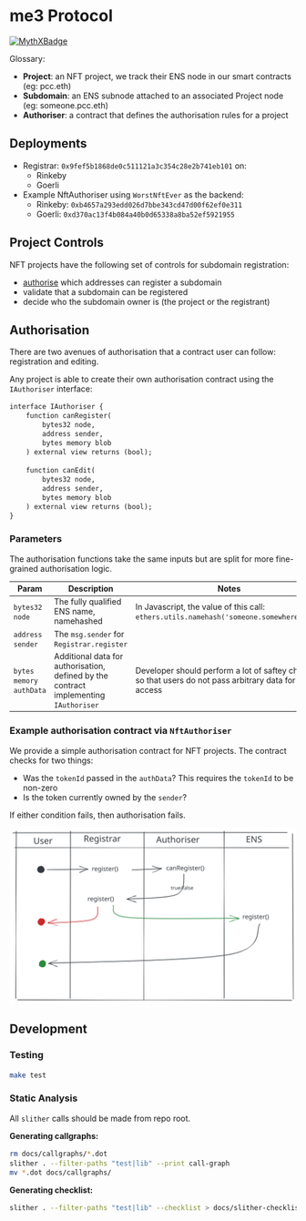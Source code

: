 # me3 Protocol

[![MythXBadge](https://badgen.net/https/api.mythx.io/v1/projects/e7dc501c-5776-4785-92d3-46c571fd1c96/badge/data?cache=300&icon=https://raw.githubusercontent.com/ConsenSys/mythx-github-badge/main/logo_white.svg)](https://docs.mythx.io/dashboard/github-badges)

Glossary:

* **Project**: an NFT project, we track their ENS node in our smart contracts (eg: pcc.eth)
* **Subdomain**: an ENS subnode attached to an associated Project node (eg: someone.pcc.eth)
* **Authoriser**: a contract that defines the authorisation rules for a project

## Deployments

* Registrar: `0x9fef5b1868de0c511121a3c354c28e2b741eb101` on:
  * Rinkeby
  * Goerli
* Example NftAuthoriser using `WorstNftEver` as the backend:
  * Rinkeby: `0xb4657a293edd026d7bbe343cd47d00f62ef0e311`
  * Goerli: `0xd370ac13f4b084a40b0d65338a8ba52ef5921955`

## Project Controls

NFT projects have the following set of controls for subdomain registration:

* [authorise](#authorisation) which addresses can register a subdomain
* validate that a subdomain can be registered
* decide who the subdomain owner is (the project or the registrant)

## Authorisation

There are two avenues of authorisation that a contract user can follow: registration and editing.

Any project is able to create their own authorisation contract using the `IAuthoriser` interface:

```solidity
interface IAuthoriser {
    function canRegister(
        bytes32 node,
        address sender,
        bytes memory blob
    ) external view returns (bool);
    
    function canEdit(
        bytes32 node,
        address sender,
        bytes memory blob
    ) external view returns (bool);
}
```

### Parameters

The authorisation functions take the same inputs but are split for more fine-grained
authorisation logic.

| Param                   | Description                                                                           | Notes                                                                                               |
| ---                     | ---                                                                                   | ---                                                                                                 |
| `bytes32 node`          | The fully qualified ENS name, namehashed                                              | In Javascript, the value of this call: `ethers.utils.namehash('someone.somewhere.eth')`             |
| `address sender`        | The `msg.sender` for `Registrar.register`                                             |                                                                                                     |
| `bytes memory authData` | Additional data for authorisation, defined by the contract implementing `IAuthoriser` | Developer should perform a lot of saftey checks so that users do not pass arbitrary data for access |

### Example authorisation contract via `NftAuthoriser`

We provide a simple authorisation contract for NFT projects. The contract checks
for two things:

* Was the `tokenId` passed in the `authData`? This requires the `tokenId` to be non-zero
* Is the token currently owned by the `sender`?

If either condition fails, then authorisation fails.

![registration flow](docs/registration.svg)

## Development

### Testing

```sh
make test
```

### Static Analysis

All `slither` calls should be made from repo root.

**Generating callgraphs:**

```sh
rm docs/callgraphs/*.dot
slither . --filter-paths "test|lib" --print call-graph
mv *.dot docs/callgraphs/
```

**Generating checklist:**

```sh
slither . --filter-paths "test|lib" --checklist > docs/slither-checklist.md
```
